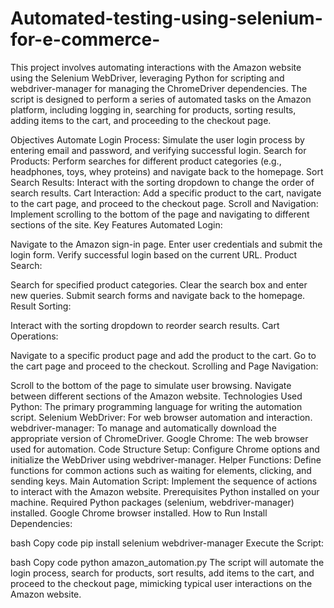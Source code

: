 # Automated-testing-using-selenium-for-e-commerce-
This project involves automating interactions with the Amazon website using the Selenium WebDriver, leveraging Python for scripting and webdriver-manager for managing the ChromeDriver dependencies. 
The script is designed to perform a series of automated tasks on the Amazon platform, including logging in, searching for products, sorting results, adding items to the cart, and proceeding to the checkout page.

Objectives
Automate Login Process: Simulate the user login process by entering email and password, and verifying successful login.
Search for Products: Perform searches for different product categories (e.g., headphones, toys, whey proteins) and navigate back to the homepage.
Sort Search Results: Interact with the sorting dropdown to change the order of search results.
Cart Interaction: Add a specific product to the cart, navigate to the cart page, and proceed to the checkout page.
Scroll and Navigation: Implement scrolling to the bottom of the page and navigating to different sections of the site.
Key Features
Automated Login:

Navigate to the Amazon sign-in page.
Enter user credentials and submit the login form.
Verify successful login based on the current URL.
Product Search:

Search for specified product categories.
Clear the search box and enter new queries.
Submit search forms and navigate back to the homepage.
Result Sorting:

Interact with the sorting dropdown to reorder search results.
Cart Operations:

Navigate to a specific product page and add the product to the cart.
Go to the cart page and proceed to the checkout.
Scrolling and Page Navigation:

Scroll to the bottom of the page to simulate user browsing.
Navigate between different sections of the Amazon website.
Technologies Used
Python: The primary programming language for writing the automation script.
Selenium WebDriver: For web browser automation and interaction.
webdriver-manager: To manage and automatically download the appropriate version of ChromeDriver.
Google Chrome: The web browser used for automation.
Code Structure
Setup: Configure Chrome options and initialize the WebDriver using webdriver-manager.
Helper Functions: Define functions for common actions such as waiting for elements, clicking, and sending keys.
Main Automation Script: Implement the sequence of actions to interact with the Amazon website.
Prerequisites
Python installed on your machine.
Required Python packages (selenium, webdriver-manager) installed.
Google Chrome browser installed.
How to Run
Install Dependencies:

bash
Copy code
pip install selenium webdriver-manager
Execute the Script:

bash
Copy code
python amazon_automation.py
The script will automate the login process, search for products, sort results, add items to the cart, and proceed to the checkout page, mimicking typical user interactions on the Amazon website.
